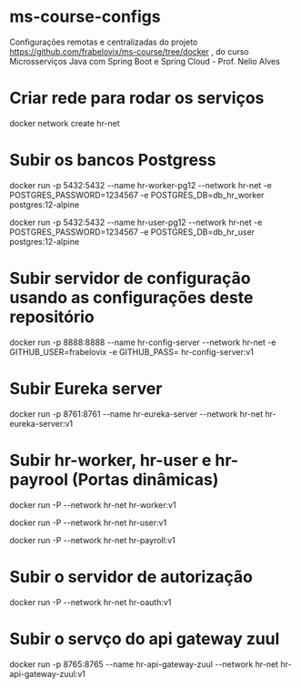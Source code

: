 # ms-course-configs
Configurações remotas e centralizadas do projeto https://github.com/frabelovix/ms-course/tree/docker , do curso Microsserviços Java com Spring Boot e Spring Cloud - Prof. Nelio Alves


# Criar rede para rodar os serviços

docker network create hr-net

# Subir os bancos Postgress

docker run -p 5432:5432 --name hr-worker-pg12 --network hr-net -e POSTGRES_PASSWORD=1234567 -e POSTGRES_DB=db_hr_worker postgres:12-alpine

docker run -p 5432:5432 --name hr-user-pg12 --network hr-net -e POSTGRES_PASSWORD=1234567 -e POSTGRES_DB=db_hr_user postgres:12-alpine


# Subir servidor de configuração usando as configurações deste repositório

docker run -p 8888:8888 --name hr-config-server --network hr-net -e GITHUB_USER=frabelovix -e GITHUB_PASS= hr-config-server:v1


# Subir Eureka server

docker run -p 8761:8761 --name hr-eureka-server --network hr-net hr-eureka-server:v1


# Subir hr-worker, hr-user e hr-payrool (Portas dinâmicas)

docker run -P --network hr-net hr-worker:v1

docker run -P --network hr-net hr-user:v1

docker run -P --network hr-net hr-payroll:v1


# Subir o servidor de autorização

docker run -P --network hr-net hr-oauth:v1


# Subir o servço do api gateway zuul

docker run -p 8765:8765 --name hr-api-gateway-zuul --network hr-net hr-api-gateway-zuul:v1

